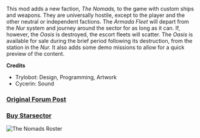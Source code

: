 This mod adds a new faction, _The Nomads,_ to the game with custom ships and weapons. They are universally hostile, except to the player and the other neutral or independent factions. The _Armada Fleet_ will depart from the _Nur_ system and journey around the sector for as long as it can. If, however, the _Oasis_ is destroyed, the escort fleets will scatter. The _Oasis_ is available for sale during the brief period following its destruction, from the station in the _Nur._ It also adds some demo missions to allow for a quick preview of the content.

**Credits**
* Trylobot: Design, Programming, Artwork
* Cycerin: Sound

### [Original Forum Post](http://fractalsoftworks.com/forum/index.php?topic=162.0)
### [Buy Starsector](http://fractalsoftworks.com/preorder/)

![The Nomads Roster](http://i.imgur.com/IJtRkd4.png)